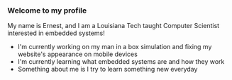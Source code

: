 ### Welcome to my profile 

My name is Ernest, and I am a Louisiana Tech taught Computer Scientist interested in embedded systems!

- I'm currently working on my man in a box simulation and fixing my website's appearance on mobile devices
- I'm currently learning what embedded systems are and how they work
- Something about me is I try to learn something new everyday 

<!--
**Ernestover/Ernestover** is a ✨ _special_ ✨ repository because its `README.md` (this file) appears on your GitHub profile.

